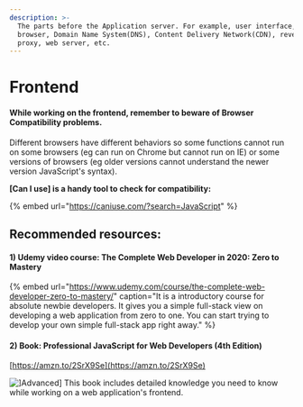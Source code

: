 ```yaml
---
description: >-
  The parts before the Application server. For example, user interface, client's
  browser, Domain Name System(DNS), Content Delivery Network(CDN), reverse
  proxy, web server, etc.
---
```


# Frontend

#### While working on the frontend, remember to beware of Browser Compatibility problems. 

Different browsers have different behaviors so some functions cannot run on some browsers \(eg can run on Chrome but cannot run on IE\) or some versions of browsers \(eg older versions cannot understand the newer version JavaScript's syntax\). 

**\[Can I use\] is a handy tool to check for compatibility:** 

{% embed url="https://caniuse.com/?search=JavaScript" %}

## Recommended resources:

#### 1\) Udemy video course: The Complete Web Developer in 2020: Zero to Mastery

{% embed url="https://www.udemy.com/course/the-complete-web-developer-zero-to-mastery/" caption="It is a introductory course for absolute newbie developers. It gives you a simple full-stack view on developing a web application from zero to one. You can start trying to develop your own simple full-stack app right away." %}

#### 2\) Book: Professional JavaScript for Web Developers \(4th Edition\)

[https://amzn.to/2SrX9Se](https://amzn.to/2SrX9Se)

![\]Advanced\] This book includes detailed knowledge you need to know while working on a web application&apos;s frontend.](../../.gitbook/assets/screenshot-2020-10-04-at-12.46.52-am.png)



